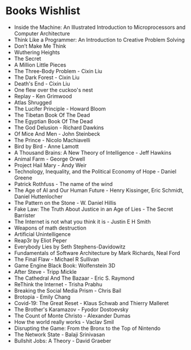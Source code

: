# Books Wishlist

- Inside the Machine: An Illustrated Introduction to Microprocessors and Computer Architecture
- Think Like a Programmer: An Introduction to Creative Problem Solving
- Don’t Make Me Think
- Wuthering Heights
- The Secret
- A Million Little Pieces
- The Three-Body Problem - Cixin Liu
- The Dark Forest - Cixin Liu
- Death's End - Cixin Liu
- One flew over the cuckoo's nest
- Replay - Ken Grimwood
- Atlas Shrugged
- The Lucifer Principle - Howard Bloom
- The Tibetan Book Of The Dead
- The Egyptian Book Of The Dead
- The God Delusion - Richard Dawkins
- Of Mice And Men - John Steinbeck
- The Prince - Nicolo Machiavelli
- Bird by Bird - Anne Lamott
- A Thousand Brains: A New Theory of Intelligence - Jeff Hawkins
- Animal Farm - George Orwell
- Project Hail Mary - Andy Weir
- Technology, Inequality, and the Political Economy of Hope - Daniel Greene
- Patrick Rothfuss - The name of the wind
- The Age of AI and Our Human Future - Henry Kissinger, Eric Schmidt, Daniel Huttenlocher
- The Pattern on the Stone - W. Daniel Hillis
- Fake Law: The Truth About Justice in an Age of Lies - The Secret Barrister
- The Internet is not what you think it is - Justin E H Smith
- Weapons of math destruction
- Artificial Unintelligence
- Reap3r by Eliot Peper
- Everybody Lies by Seth Stephens-Davidowitz
- Fundamentals of Software Architecture by Mark Richards, Neal Ford
- The Final Flaw - Michael R Sullivan
- Game Engine Black Book: Wolfenstein 3D
- After Steve - Tripp Mickle
- The Cathedral And The Bazaar - Eric S. Raymond
- ReThink the Internet - Trisha Prabhu
- Breaking the Social Media Prism - Chris Bail
- Brotopia - Emily Chang
- Covid-19: The Great Reset - Klaus Schwab and Thierry Malleret
- The Brother's Karamazov - Fyodor Dostoevsky
- The Count of Monte Christo - Alexander Dumas
- How the world really works - Vaclav Smil
- Disrupting the Game: From the Bronx to the Top of Nintendo
- The Network State - Balaji Srinivasan
- Bullshit Jobs: A Theory - David Graeber
